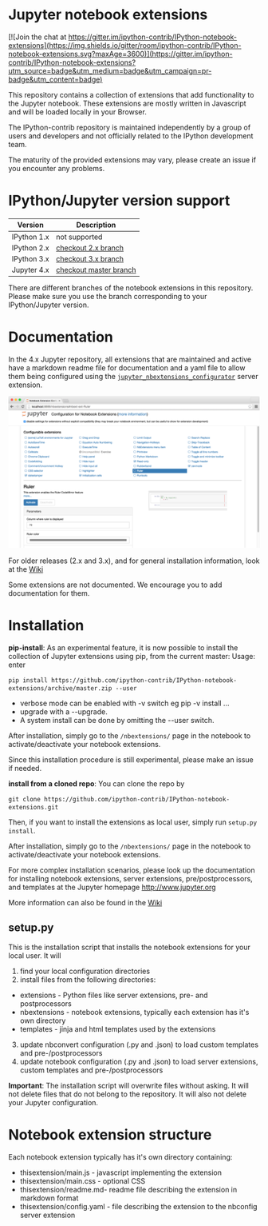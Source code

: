 Jupyter notebook extensions
===========================

[![Join the chat at https://gitter.im/ipython-contrib/IPython-notebook-extensions](https://img.shields.io/gitter/room/ipython-contrib/IPython-notebook-extensions.svg?maxAge=3600)](https://gitter.im/ipython-contrib/IPython-notebook-extensions?utm_source=badge&utm_medium=badge&utm_campaign=pr-badge&utm_content=badge)

This repository contains a collection of extensions that add functionality to the Jupyter notebook.
These extensions are mostly written in Javascript and will be loaded locally in your Browser.

The IPython-contrib repository is maintained independently by a group of users and developers and not officially related
 to the IPython development team.

The maturity of the provided extensions may vary, please create an issue if you encounter any problems.


IPython/Jupyter version support
===============================

| Version     | Description                                                                                    |
|-------------|------------------------------------------------------------------------------------------------|
| IPython 1.x | not supported                                                                                  |
| IPython 2.x | [checkout 2.x branch](https://github.com/ipython-contrib/IPython-notebook-extensions/tree/2.x) |
| IPython 3.x | [checkout 3.x branch](https://github.com/ipython-contrib/IPython-notebook-extensions/tree/3.x) |
| Jupyter 4.x | [checkout master branch](https://github.com/ipython-contrib/IPython-notebook-extensions/)      |

There are different branches of the notebook extensions in this repository.
Please make sure you use the branch corresponding to your IPython/Jupyter version.


Documentation
=============

In the 4.x Jupyter repository, all extensions that are maintained and active have a markdown readme file for
documentation and a yaml file to allow them being configured using the
[`jupyter_nbextensions_configurator`](https://github.com/Jupyter-contrib/jupyter_nbextensions_configurator)
server extension.

![Extensions](nbextensions/config/icon.png)

For older releases (2.x and 3.x), and for general installation information, look at the [Wiki](https://github.com/ipython-contrib/IPython-notebook-extensions/wiki)

Some extensions are not documented. We encourage you to add documentation for them.


Installation
============

**pip-install**: As an experimental feature, it is now possible to install the collection of Jupyter extensions using pip, from the current master:
Usage: enter
```
pip install https://github.com/ipython-contrib/IPython-notebook-extensions/archive/master.zip --user
```
- verbose mode can be enabled with -v switch eg pip -v install ...
- upgrade with a --upgrade.
- A system install can be done by omitting the --user switch.

After installation, simply go to the `/nbextensions/` page in the notebook to activate/deactivate  your notebook extensions.

Since this installation procedure is still experimental, please make an issue if needed.

**install from a cloned repo**:
You can clone the repo by
```
git clone https://github.com/ipython-contrib/IPython-notebook-extensions.git
```
Then, if you want to install the extensions as local user, simply run `setup.py install`.

After installation, simply go to the `/nbextensions/` page in the notebook to activate/deactivate  your notebook extensions.

For more complex installation scenarios, please look up the documentation for installing notebook extensions,
server extensions, pre/postprocessors, and templates at the Jupyter homepage http://www.jupyter.org

More information can also be found in the [Wiki](https://github.com/ipython-contrib/IPython-notebook-extensions/wiki)


setup.py
--------

This is the installation script that installs the notebook extensions for your local user.
It will
 1. find your local configuration directories
 2. install files from the following directories:
   * extensions - Python files like server extensions, pre- and postprocessors
   * nbextensions - notebook extensions, typically each extension has it's own directory
   * templates - jinja and html templates used by the extensions
 3. update nbconvert configuration (.py and .json) to load custom templates and pre-/postprocessors
 4. update notebook configuration (.py and .json) to load server extensions, custom templates and pre-/postprocessors

**Important**: The installation script will overwrite files without asking. It will not delete files that do not belong
 to the repository. It will also not delete your Jupyter configuration.


Notebook extension structure
============================

Each notebook extension typically has it's own directory containing:
 * thisextension/main.js - javascript implementing the extension
 * thisextension/main.css - optional CSS
 * thisextension/readme.md- readme file describing the extension in markdown format
 * thisextension/config.yaml - file describing the extension to the nbconfig server extension

